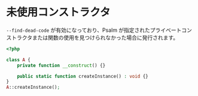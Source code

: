 # 未使用コンストラクタ

`--find-dead-code` が有効になっており、Psalm が指定されたプライベートコンストラクタまたは関数の使用を見つけられなかった場合に発行されます。

```php
<?php

class A {
    private function __construct() {}

    public static function createInstance() : void {}
}
A::createInstance();
```
